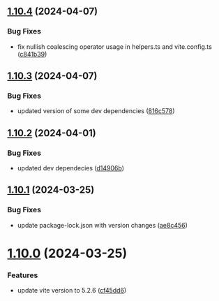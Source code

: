 ## [1.10.4](https://github.com/TheNaubit/make-url/compare/v1.10.3...v1.10.4) (2024-04-07)


### Bug Fixes

* fix nullish coalescing operator usage in helpers.ts and vite.config.ts ([c841b39](https://github.com/TheNaubit/make-url/commit/c841b39af5499325281f8405b797486a80db7572))



## [1.10.3](https://github.com/TheNaubit/make-url/compare/v1.10.2...v1.10.3) (2024-04-07)


### Bug Fixes

* updated version of some dev dependencies ([816c578](https://github.com/TheNaubit/make-url/commit/816c57805790f3cb5af84c7213bc89d1f7fdaa01))



## [1.10.2](https://github.com/TheNaubit/make-url/compare/v1.10.1...v1.10.2) (2024-04-01)


### Bug Fixes

* updated dev dependecies ([d14906b](https://github.com/TheNaubit/make-url/commit/d14906b67cc6d5df3c8e0c49949462918fa284ac))



## [1.10.1](https://github.com/TheNaubit/make-url/compare/v1.10.0...v1.10.1) (2024-03-25)


### Bug Fixes

* update package-lock.json with version changes ([ae8c456](https://github.com/TheNaubit/make-url/commit/ae8c456642e2838c04eee2a90ea71f2c895f5ec7))



# [1.10.0](https://github.com/TheNaubit/make-url/compare/v1.9.0...v1.10.0) (2024-03-25)


### Features

* update vite version to 5.2.6 ([cf45dd6](https://github.com/TheNaubit/make-url/commit/cf45dd607404e49a9f345c253acf0121d93ee472))



